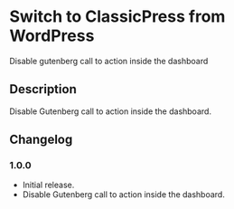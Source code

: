 # Switch to ClassicPress from WordPress

Disable gutenberg call to action inside the dashboard

## Description

Disable Gutenberg call to action inside the dashboard.

## Changelog

### 1.0.0

* Initial release.
* Disable Gutenberg call to action inside the dashboard.
